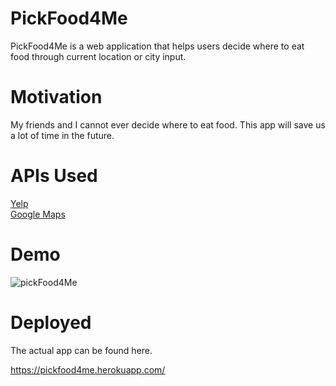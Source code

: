# PickFood4Me
PickFood4Me is a web application that helps users decide where to eat food through current location or city input.

# Motivation
My friends and I cannot ever decide where to eat food. This app will save us a lot of time in the future. 

# APIs Used
[Yelp](https://www.yelp.com/developers/documentation/v3)  
[Google Maps](https://developers.google.com/maps/documentation)

# Demo 
![pickFood4Me](https://user-images.githubusercontent.com/45149376/67585598-bb8caf80-f704-11e9-98e1-eb3f93338aea.gif)

# Deployed
The actual app can be found here. 

https://pickfood4me.herokuapp.com/